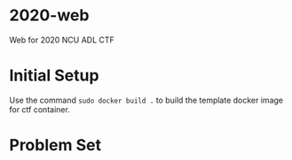# 2020-web

Web for 2020 NCU ADL CTF

# Initial Setup

Use the command `sudo docker build .` to build the template docker image for ctf container.

 
# Problem Set
